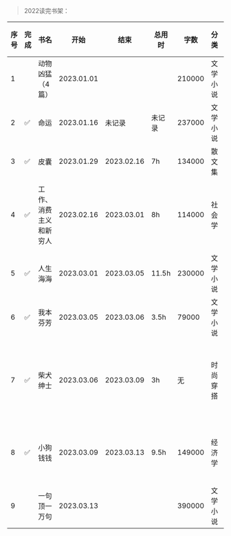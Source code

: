 >2022读完书架：

| 序号 | 完成 | 书名 | 开始 | 结束 | 总用时 | 字数 | 分类 | 作者 | 个人评价 | 读后感 |
| --- | --- |--- |--- |--- |--- |--- |--- |--- |--- |--- |
| 1 | | 动物凶猛（4篇） | 2023.01.01 | | | 210000 | 文学小说 | 王朔 | | |
| 2 | ✅ | 命运 | 2023.01.16 | 未记录 | 未记录 | 237000 | 文学小说 | 蔡崇达 | ⭐⭐⭐⭐⭐ | |
| 3 | ✅ | 皮囊 | 2023.01.29 | 2023.02.16 | 7h | 134000 | 散文集 | 蔡崇达 | ⭐⭐⭐⭐ | |
| 4 | ✅ | 工作、消费主义和新穷人 | 2023.02.16 | 2023.03.01 | 8h | 114000 | 社会学 | 齐格蒙特·鲍曼 | ⭐⭐⭐⭐ | |
| 5 | ✅ | 人生海海 | 2023.03.01 | 2023.03.05 | 11.5h | 230000 | 文学小说 | 麦家 | ⭐⭐⭐⭐ | |
| 6 | ✅ | 我本芬芳 | 2023.03.05 | 2023.03.06 | 3.5h  | 79000 | 文学小说 | 杨本芬 | ⭐⭐⭐⭐⭐ | |
| 7 | ✅ | 柴犬绅士 | 2023.03.06 | 2023.03.09 | 3h | 无 | 时尚穿搭 | 大卫·冯 叶娜·金 | ⭐⭐⭐⭐ | |
| 8 | ✅ | 小狗钱钱 | 2023.03.09 | 2023.03.13 | 9.5h | 149000 | 经济学 | 博多·舍费尔 | ⭐⭐⭐⭐⭐ | |
| 9 | | 一句顶一万句 | 2023.03.13 | | | 390000 | 文学小说 | 刘震云 | | |
